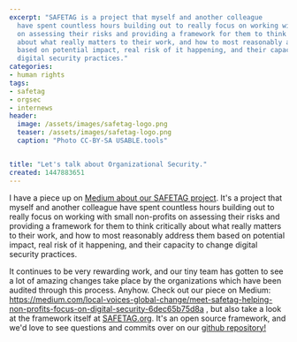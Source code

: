 ```yaml
---
excerpt: "SAFETAG is a project that myself and another colleague
  have spent countless hours building out to really focus on working with small non-profits
  on assessing their risks and providing a framework for them to think critically
  about what really matters to their work, and how to most reasonably address them
  based on potential impact, real risk of it happening, and their capacity to change
  digital security practices."
categories:
- human rights
tags:
- safetag
- orgsec
- internews
header:
  image: /assets/images/safetag-logo.png
  teaser: /assets/images/safetag-logo.png
  caption: "Photo CC-BY-SA USABLE.tools"


title: "Let's talk about Organizational Security."
created: 1447883651
---
```

I have a piece up on <a href="https://medium.com/local-voices-global-change/meet-safetag-helping-non-profits-focus-on-digital-security-6dec65b75d8a">Medium about our SAFETAG project</a>. It's a project that myself and another colleague have spent countless hours building out to really focus on working with small non-profits on assessing their risks and providing a framework for them to think critically about what really matters to their work, and how to most reasonably address them based on potential impact, real risk of it happening, and their capacity to change digital security practices.

It continues to be very rewarding work, and our tiny team has gotten to see a lot of amazing changes take place by the organizations which have been audited through this process.  Anyhow. Check out our piece on Medium: https://medium.com/local-voices-global-change/meet-safetag-helping-non-profits-focus-on-digital-security-6dec65b75d8a , but also take a look at the framework itself at <a href="https://safetag.org/">SAFETAG.org</a>.  It's an open source framework, and we'd love to see questions and commits over on our <a href="https://github.com/OpenInternet/SAFETAG">github repository!</a>
